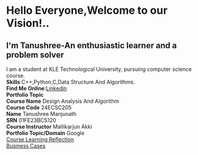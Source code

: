# Hello Everyone,Welcome to our Vision!..
## I'm Tanushree-An enthusiastic learner and a problem solver
I am a student at KLE Technological University, pursuing computer science course.  
**Skills**:C++,Python,C,Data Structure And Algorithms.  
**Find Me Online**:[Linkedin](https://www.linkedin.com/in/tanushree-manjunath-5253742b7?utm_source=share&utm_campaign=share_via&utm_content=profile&utm_medium=android_app)  
**Portfolio Topic**  
**Course Name** Design Analysis And Algorithm  
**Course Code** 24ECSC205  
**Name** Tanushree Manjunath  
**SRN** 01FE23BCS120  
**Course Instructor** Mallikarjun Akki  
**Portfolio Topic/Domain** Google  
[Course Learning Reflection](https://01fe23bcs120.github.io/Learning-Reflections.github.io/)  
[Business Cases](https://01fe23bcs120.github.io/Bussiness-Cases.github.io/)

